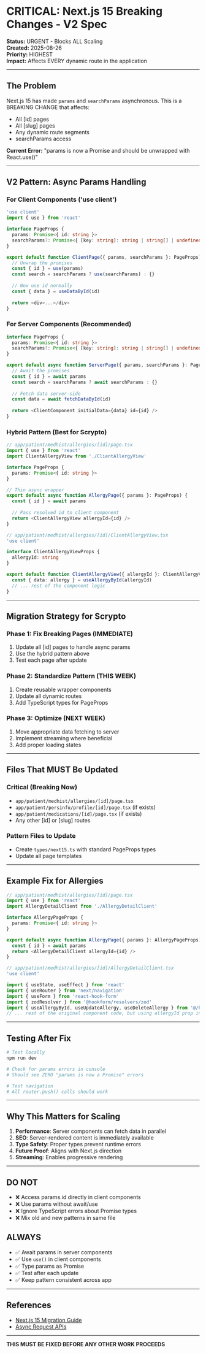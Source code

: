# CRITICAL: Next.js 15 Breaking Changes - V2 Spec

**Status:** URGENT - Blocks ALL Scaling  
**Created:** 2025-08-26  
**Priority:** HIGHEST  
**Impact:** Affects EVERY dynamic route in the application  

---

## The Problem

Next.js 15 has made `params` and `searchParams` asynchronous. This is a BREAKING CHANGE that affects:
- All [id] pages
- All [slug] pages  
- Any dynamic route segments
- searchParams access

**Current Error:** "params is now a Promise and should be unwrapped with React.use()"

---

## V2 Pattern: Async Params Handling

### For Client Components ('use client')

```typescript
'use client'
import { use } from 'react'

interface PageProps {
  params: Promise<{ id: string }>
  searchParams?: Promise<{ [key: string]: string | string[] | undefined }>
}

export default function ClientPage({ params, searchParams }: PageProps) {
  // Unwrap the promises
  const { id } = use(params)
  const search = searchParams ? use(searchParams) : {}
  
  // Now use id normally
  const { data } = useDataById(id)
  
  return <div>...</div>
}
```

### For Server Components (Recommended)

```typescript
interface PageProps {
  params: Promise<{ id: string }>
  searchParams?: Promise<{ [key: string]: string | string[] | undefined }>
}

export default async function ServerPage({ params, searchParams }: PageProps) {
  // Await the promises
  const { id } = await params
  const search = searchParams ? await searchParams : {}
  
  // Fetch data server-side
  const data = await fetchDataById(id)
  
  return <ClientComponent initialData={data} id={id} />
}
```

### Hybrid Pattern (Best for Scrypto)

```typescript
// app/patient/medhist/allergies/[id]/page.tsx
import { use } from 'react'
import ClientAllergyView from './ClientAllergyView'

interface PageProps {
  params: Promise<{ id: string }>
}

// Thin async wrapper
export default async function AllergyPage({ params }: PageProps) {
  const { id } = await params
  
  // Pass resolved id to client component
  return <ClientAllergyView allergyId={id} />
}
```

```typescript
// app/patient/medhist/allergies/[id]/ClientAllergyView.tsx
'use client'

interface ClientAllergyViewProps {
  allergyId: string
}

export default function ClientAllergyView({ allergyId }: ClientAllergyViewProps) {
  const { data: allergy } = useAllergyById(allergyId)
  // ... rest of the component logic
}
```

---

## Migration Strategy for Scrypto

### Phase 1: Fix Breaking Pages (IMMEDIATE)
1. Update all [id] pages to handle async params
2. Use the hybrid pattern above
3. Test each page after update

### Phase 2: Standardize Pattern (THIS WEEK)
1. Create reusable wrapper components
2. Update all dynamic routes
3. Add TypeScript types for PageProps

### Phase 3: Optimize (NEXT WEEK)
1. Move appropriate data fetching to server
2. Implement streaming where beneficial
3. Add proper loading states

---

## Files That MUST Be Updated

### Critical (Breaking Now)
- `app/patient/medhist/allergies/[id]/page.tsx`
- `app/patient/persinfo/profile/[id]/page.tsx` (if exists)
- `app/patient/medications/[id]/page.tsx` (if exists)
- Any other [id] or [slug] routes

### Pattern Files to Update
- Create `types/next15.ts` with standard PageProps types
- Update all page templates

---

## Example Fix for Allergies

```typescript
// app/patient/medhist/allergies/[id]/page.tsx
import { use } from 'react'
import AllergyDetailClient from './AllergyDetailClient'

interface AllergyPageProps {
  params: Promise<{ id: string }>
}

export default async function AllergyPage({ params }: AllergyPageProps) {
  const { id } = await params
  return <AllergyDetailClient allergyId={id} />
}
```

```typescript
// app/patient/medhist/allergies/[id]/AllergyDetailClient.tsx
'use client'

import { useState, useEffect } from 'react'
import { useRouter } from 'next/navigation'
import { useForm } from 'react-hook-form'
import { zodResolver } from '@hookform/resolvers/zod'
import { useAllergyById, useUpdateAllergy, useDeleteAllergy } from '@/hooks/usePatientAllergies'
// ... rest of the original component code, but using allergyId prop instead of params.id
```

---

## Testing After Fix

```bash
# Test locally
npm run dev

# Check for params errors in console
# Should see ZERO "params is now a Promise" errors

# Test navigation
# All router.push() calls should work
```

---

## Why This Matters for Scaling

1. **Performance**: Server components can fetch data in parallel
2. **SEO**: Server-rendered content is immediately available
3. **Type Safety**: Proper types prevent runtime errors
4. **Future Proof**: Aligns with Next.js direction
5. **Streaming**: Enables progressive rendering

---

## DO NOT

- ❌ Access params.id directly in client components
- ❌ Use params without await/use
- ❌ Ignore TypeScript errors about Promise types
- ❌ Mix old and new patterns in same file

## ALWAYS

- ✅ Await params in server components
- ✅ Use `use()` in client components
- ✅ Type params as Promise<T>
- ✅ Test after each update
- ✅ Keep pattern consistent across app

---

## References

- [Next.js 15 Migration Guide](https://nextjs.org/docs/app/building-your-application/upgrading/version-15)
- [Async Request APIs](https://nextjs.org/docs/messages/sync-dynamic-apis)

---

**THIS MUST BE FIXED BEFORE ANY OTHER WORK PROCEEDS**
